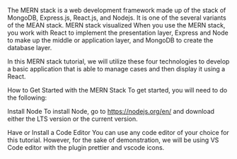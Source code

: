 The MERN stack is a web development framework made up of the stack of MongoDB, Express.js, React.js, and Nodejs. It is one of the several variants of the MEAN stack. MERN stack visualized When you use the MERN stack, you work with React to implement the presentation layer, Express and Node to make up the middle or application layer, and MongoDB to create the database layer.

In this MERN stack tutorial, we will utilize these four technologies to develop a basic application that is able to manage cases and then display it using a React.

How to Get Started with the MERN Stack
To get started, you will need to do the following:

Install Node
To install Node, go to https://nodejs.org/en/ and download either the LTS version or the current version.

Have or Install a Code Editor
You can use any code editor of your choice for this tutorial. However, for the sake of demonstration, we will be using VS Code editor with the plugin prettier and vscode icons.